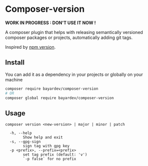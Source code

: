 # Composer-version

**WORK IN PROGRESS : DON'T USE IT NOW !**

A composer plugin that helps with releasing semantically versioned composer packages or projects,
automatically adding git tags.

Inspired by [npm version](https://docs.npmjs.com/cli/version).

## Install

You can add it as a dependency in your projects or globally on your machine

```sh
composer require bayardev/composer-version
# OR
composer global require bayardev/composer-version
```

## Usage

```
composer version <new-version> | major | minor | patch

  -h, --help
        Show help and exit
  -s, --gpg-sign
        sign tag with gpg key
  -p <prefix>, --prefix=<prefix>
        set tag prefix (default: 'v')
        `-p false` for no prefix
```
